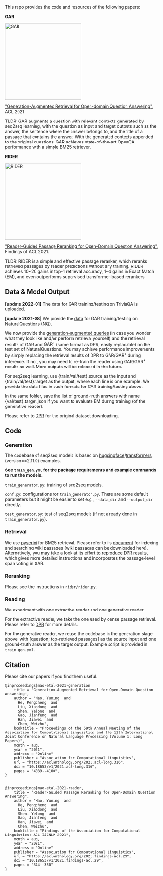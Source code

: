 This repo provides the code and resources of the following papers:


**GAR**

<img src="https://www.gannett-cdn.com/-mm-/34e0582c5c693fc161e31930f680b82447347335/c=43-0-6557-3664/local/-/media/2020/09/08/ColumbusOH/ghows-OH-200609074-a9979ac3.jpg?width=3200&height=1800&fit=crop&format=pjpg&auto=webp" alt="GAR" width="250"/>

["Generation-Augmented Retrieval for Open-domain Question Answering"](https://arxiv.org/abs/2009.08553), ACL 2021

TLDR: GAR augments a question with relevant contexts generated by seq2seq learning, with the question as input and target outputs such as the answer, the sentence where the answer belongs to, and the title of a passage that contains the answer. With the generated contexts appended to the original questions, GAR achieves state-of-the-art OpenQA performance with a simple BM25 retriever.


**RIDER**

<img src="https://encrypted-tbn0.gstatic.com/images?q=tbn:ANd9GcSxQYiZNMHPx4rYrJFQSpEfuAJlfptLqzyY0g&usqp=CAU" alt="RIDER" width="250"/>
<!-- <img src="https://encrypted-tbn0.gstatic.com/images?q=tbn:ANd9GcRoPqyEQY1RjSxpXCoZJIZuZjAwSwPV1DH8ZQ&usqp=CAU" alt="RIDER" width="200"/> -->


["Reader-Guided Passage Reranking for Open-Domain Question Answering"](https://arxiv.org/abs/2101.00294), Findings of ACL 2021.


TLDR: RIDER is a simple and effective passage reranker, which reranks retrieved passages by reader predictions without any training. RIDER achieves 10\~20 gains in top-1 retrieval accuracy, 1\~4 gains in Exact Match (EM), and even outperforms supervised transformer-based rerankers.

## Data & Model Output
**[update 2022-01]** The [data](https://drive.google.com/file/d/15JYV5nnZNSMJNVV7OwZioc4NIljvWgHq/view?usp=sharing) for GAR training/testing on TriviaQA is uploaded.

**[update 2021-08]** We provide the [data](https://drive.google.com/file/d/1T1YN4-UZGF_UN0N6XWDjOmxJrd90CwDW/view?usp=sharing) for GAR training/testing on NaturalQuestions (NQ).

We now provide the [generation-augmented queries](https://drive.google.com/file/d/1OstUyyh6n9otQj7TqiShDjlJxHVQ5Uv0/view?usp=sharing) (in case you wonder what they look like and/or perform retrieval yourself) and the retrieval results of [GAR](https://drive.google.com/file/d/1IRFrUadoAKKkggRkUTTstL_xUuhiBGfg/view?usp=sharing) and [GAR<sup>+</sup>](https://drive.google.com/file/d/1eF5Eb4cEhs2hZK6RNIKGCYA-hme9tdtM/view?usp=sharing) (same format as DPR, easily replacable) on the test set of NaturalQuestions. You may achieve performance improvements by simply replacing the retrieval results of DPR to GAR/GAR<sup>+</sup> during inference. If not, you may need to re-train the reader using GAR/GAR<sup>+</sup> results as well. More outputs will be released in the future.

For seq2seq learning, use {train/val/test}.source as the input and {train/val/test}.target as the output, where each line is one example.
We provide the data files in such formats for GAR training/testing above.

In the same folder, save the list of ground-truth answers with name {val/test}.target.json if you want to evaluate EM during training (of the generative reader).

Please refer to [DPR](https://github.com/facebookresearch/DPR#resources--data-formats) for the original dataset downloading.

## Code

### Generation

The codebase of seq2seq models is based on [huggingface](https://github.com/huggingface)/[transformers](https://github.com/huggingface/transformers) (version==2.11.0) examples. 

**See  `train_gen.yml` for the package requirements and example commands to run the models.** 

`train_generator.py`: training of seq2seq models.

`conf.py`: configurations for `train_generator.py`.  There are some default parameters but it might be easier to set e.g., `--data_dir` and `--output_dir` directly.

`test_generator.py`: test of seq2seq models (if not already done in `train_generator.py`).



### Retrieval

We use [pyserini](https://github.com/castorini/pyserini) for BM25 retrieval. Please refer to its [document](https://github.com/castorini/pyserini/#how-do-i-index-and-search-my-own-documents) for indexing and searching wiki passages (wiki passages can be downloaded [here](https://github.com/facebookresearch/DPR#resources--data-formats)). Alternatively, you may take a look at its [effort to reproduce DPR results](https://github.com/castorini/pyserini/blob/master/docs/experiments-dpr.md), which gives more detailed instructions and incorporates the passage-level span voting in GAR.



### Reranking

Please see the instructions in `rider/rider.py`.



### Reading

We experiment with one extractive reader and one generative reader. 

For the extractive reader, we take the one used by dense passage retrieval. Please refer to [DPR](https://github.com/facebookresearch/DPR) for more details. 

For the generative reader, we reuse the codebase in the generation stage above, with [question; top-retrieved passages] as the source input and one ground-truth answer as the target output. Example script is provided in `train_gen.yml`.



## Citation

Please cite our papers if you find them useful. 

```
@inproceedings{mao-etal-2021-generation,
    title = "Generation-Augmented Retrieval for Open-Domain Question Answering",
    author = "Mao, Yuning  and
      He, Pengcheng  and
      Liu, Xiaodong  and
      Shen, Yelong  and
      Gao, Jianfeng  and
      Han, Jiawei  and
      Chen, Weizhu",
    booktitle = "Proceedings of the 59th Annual Meeting of the Association for Computational Linguistics and the 11th International Joint Conference on Natural Language Processing (Volume 1: Long Papers)",
    month = aug,
    year = "2021",
    address = "Online",
    publisher = "Association for Computational Linguistics",
    url = "https://aclanthology.org/2021.acl-long.316",
    doi = "10.18653/v1/2021.acl-long.316",
    pages = "4089--4100",
}


@inproceedings{mao-etal-2021-reader,
    title = "Reader-Guided Passage Reranking for Open-Domain Question Answering",
    author = "Mao, Yuning  and
      He, Pengcheng  and
      Liu, Xiaodong  and
      Shen, Yelong  and
      Gao, Jianfeng  and
      Han, Jiawei  and
      Chen, Weizhu",
    booktitle = "Findings of the Association for Computational Linguistics: ACL-IJCNLP 2021",
    month = aug,
    year = "2021",
    address = "Online",
    publisher = "Association for Computational Linguistics",
    url = "https://aclanthology.org/2021.findings-acl.29",
    doi = "10.18653/v1/2021.findings-acl.29",
    pages = "344--350",
}


```



